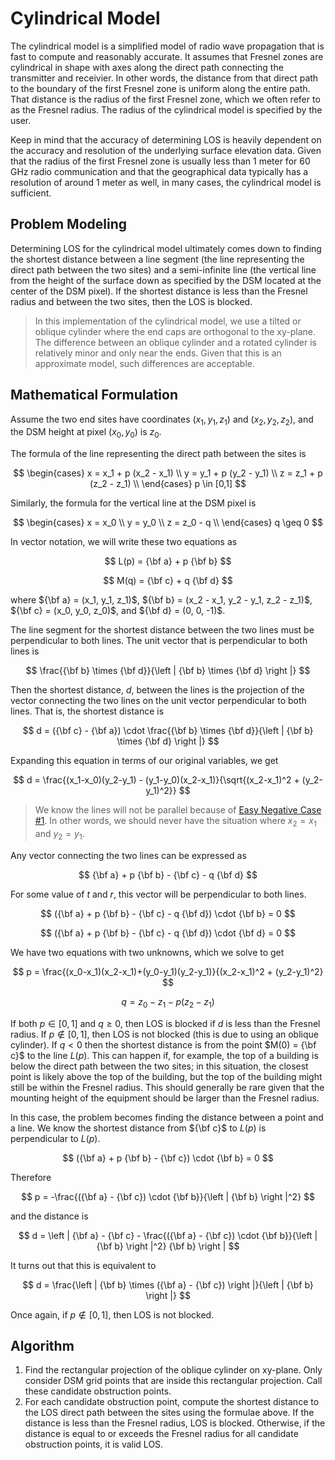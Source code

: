 # Cylindrical Model

The cylindrical model is a simplified model of radio wave propagation that is
fast to compute and reasonably accurate. It assumes that Fresnel zones are
cylindrical in shape with axes along the direct path connecting the transmitter
and receivier. In other words, the distance from that direct path to the
boundary of the first Fresnel zone is uniform along the entire path. That
distance is the radius of the first Fresnel zone, which we often refer to as
the Fresnel radius. The radius of the cylindrical model is specified by the
user.

Keep in mind that the accuracy of determining LOS is heavily dependent on the
accuracy and resolution of the underlying surface elevation data. Given that
the radius of the first Fresnel zone is usually less than 1 meter for 60 GHz
radio communication and that the geographical data typically has a resolution
of around 1 meter as well, in many cases, the cylindrical model is sufficient.

## Problem Modeling

Determining LOS for the cylindrical model ultimately comes down to finding the
shortest distance between a line segment (the line representing the direct path
between the two sites) and a semi-infinite line (the vertical line from the
height of the surface down as specified by the DSM located at the center of the
DSM pixel). If the shortest distance is less than the Fresnel radius and
between the two sites, then the LOS is blocked.

> In this implementation of the cylindrical model, we use a tilted or oblique
cylinder where the end caps are orthogonal to the xy-plane. The difference
between an oblique cylinder and a rotated cylinder is relatively minor and only
near the ends. Given that this is an approximate model, such differences are
acceptable.

## Mathematical Formulation

Assume the two end sites have coordinates $(x_1​,y_1​,z_1​)$ and
$(x_2​,y_2​,z_2​)$, and the DSM height at pixel $(x_0​,y_0​)$ is $z_0$.

The formula of the line representing the direct path between the sites is

$$
\begin{cases}
x = x_1 + p (x_2 - x_1) \\
y = y_1 + p (y_2 - y_1) \\
z = z_1 + p (z_2 - z_1) \\
\end{cases}
p \in [0,1]
$$

Similarly, the formula for the vertical line at the DSM pixel is

$$
\begin{cases}
x = x_0 \\
y = y_0 \\
z = z_0 - q \\
\end{cases}
q \geq 0
$$

In vector notation, we will write these two equations as

$$
L(p) = {\bf a} + p {\bf b}
$$

$$
M(q) = {\bf c} + q {\bf d}
$$

where ${\bf a} = (x_1, y_1, z_1)$, ${\bf b} = (x_2 - x_1, y_2 - y_1, z_2 - z_1)$, ${\bf c} = (x_0, y_0, z_0)$, and ${\bf d} = (0, 0, -1)$.

The line segment for the shortest distance between the two lines must be
perpendicular to both lines. The unit vector that is perpendicular to both
lines is

$$
\frac{{\bf b}  \times {\bf d}}{\left | {\bf b}  \times {\bf d} \right |}
$$

Then the shortest distance, $d$, between the lines is the projection of the
vector connecting the two lines on the unit vector perpendicular to both lines.
That is, the shortest distance is

$$
d = ({\bf c} - {\bf a}) \cdot \frac{{\bf b}  \times {\bf d}}{\left | {\bf b}  \times {\bf d} \right |}
$$

Expanding this equation in terms of our original variables, we get

$$
d = \frac{(x_1-x_0)(y_2-y_1) - (y_1-y_0)(x_2-x_1)}{\sqrt{(x_2-x_1)^2 + (y_2-y_1)^2}}
$$

> We know the lines will not be parallel because of
[Easy Negative Case #1](Easy_Negative_Cases.md). In other words, we should
never have the situation where $x_2 = x_1$ and $y_2 = y_1$.

Any vector connecting the two lines can be expressed as

$$
{\bf a} + p {\bf b} - {\bf c} - q {\bf d}
$$

For some value of $t$ and $r$, this vector will be perpendicular to both lines.

$$
({\bf a} + p {\bf b} - {\bf c} - q {\bf d}) \cdot {\bf b} = 0
$$

$$
({\bf a} + p {\bf b} - {\bf c} - q {\bf d}) \cdot {\bf d} = 0
$$

We have two equations with two unknowns, which we solve to get

$$
p = \frac{(x_0-x_1)(x_2-x_1)+(y_0-y_1)(y_2-y_1)}{(x_2-x_1)^2 + (y_2-y_1)^2}
$$

$$
q = z_0 - z_1 -p(z_2-z_1)
$$

If both $p \in [0,1]$ and $q \geq 0$, then LOS is blocked if $d$ is less than
the Fresnel radius. If $p \notin [0, 1]$, then LOS is not blocked (this is due
to using an oblique cylinder). If $q < 0$ then the shortest distance is from
the point $M(0) = {\bf c}$ to the line $L(p)$. This can happen if, for example,
the top of a building is below the direct path between the two sites; in this
situation, the closest point is likely above the top of the building, but the
top of the building might still be within the Fresnel radius. This should
generally be rare given that the mounting height of the equipment should be
larger than the Fresnel radius.

In this case, the problem becomes finding the distance between a point and a
line. We know the shortest distance from ${\bf c}$ to $L(p)$ is perpendicular to $L(p)$.

$$
({\bf a} + p {\bf b} - {\bf c}) \cdot {\bf b} = 0
$$

Therefore

$$
p = -\frac{({\bf a} - {\bf c}) \cdot {\bf b}}{\left | {\bf b} \right |^2}
$$

and the distance is

$$
d = \left | {\bf a} - {\bf c} - \frac{({\bf a} - {\bf c}) \cdot {\bf b}}{\left | {\bf b} \right |^2} {\bf b} \right |
$$

It turns out that this is equivalent to

$$
d = \frac{\left | {\bf b} \times ({\bf a} - {\bf c}) \right |}{\left | {\bf b} \right |}
$$

Once again, if $p \notin [0, 1]$, then LOS is not blocked.

## Algorithm

1. Find the rectangular projection of the oblique cylinder on xy-plane. Only
   consider DSM grid points that are inside this rectangular projection. Call
   these candidate obstruction points.
2. For each candidate obstruction point, compute the shortest distance to the
   LOS direct path between the sites using the formulae above. If the distance
   is less than the Fresnel radius, LOS is blocked. Otherwise, if the distance
   is equal to or exceeds the Fresnel radius for all candidate obstruction
   points, it is valid LOS.
